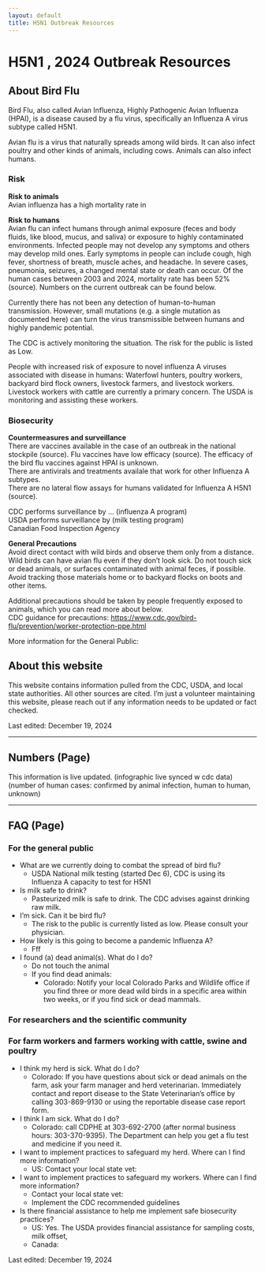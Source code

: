 ```yaml
---
layout: default
title: H5N1 Outbreak Resources
---
```


# H5N1 , 2024 Outbreak Resources

## About Bird Flu

Bird Flu, also called Avian Influenza, Highly Pathogenic Avian Influenza (HPAI), is a disease caused by a flu virus, specifically an Influenza A virus subtype called H5N1.

Avian flu is a virus that naturally spreads among wild birds. It can also infect poultry and other kinds of animals, including cows. Animals can also infect humans.

### Risk

**Risk to animals**  
Avian influenza has a high mortality rate in 

**Risk to humans**  
Avian flu can infect humans through animal exposure (feces and body fluids, like blood, mucus, and saliva) or exposure to highly contaminated environments. Infected people may not develop any symptoms and others may develop mild ones. Early symptoms in people can include cough, high fever, shortness of breath, muscle aches, and headache. In severe cases, pneumonia, seizures, a changed mental state or death can occur. Of the human cases between 2003 and 2024, mortality rate has been 52% (source). Numbers on the current outbreak can be found below.

Currently there has not been any detection of human-to-human transmission. However, small mutations (e.g. a single mutation as documented here) can turn the virus transmissible between humans and highly pandemic potential.

The CDC is actively monitoring the situation. The risk for the public is listed as Low.

People with increased risk of exposure to novel influenza A viruses associated with disease in humans: Waterfowl hunters, poultry workers, backyard bird flock owners, livestock farmers, and livestock workers. Livestock workers with cattle are currently a primary concern. The USDA is monitoring and assisting these workers.

### Biosecurity

**Countermeasures and surveillance**  
There are vaccines available in the case of an outbreak in the national stockpile (source). Flu vaccines have low efficacy (source). The efficacy of the bird flu vaccines against HPAI is unknown.   
There are antivirals and treatments availale that work for other Influenza A subtypes.  
There are no lateral flow assays for humans validated for Influenza A H5N1 (source). 

CDC performs surveillance by … (influenza A program)  
USDA performs surveillance by (milk testing program)  
Canadian Food Inspection Agency

**General Precautions**  
Avoid direct contact with wild birds and observe them only from a distance. Wild birds can have avian flu even if they don’t look sick. Do not touch sick or dead animals, or surfaces contaminated with animal feces, if possible. Avoid tracking those materials home or to backyard flocks on boots and other items.

Additional precautions should be taken by people frequently exposed to animals, which you can read more about below.  
CDC guidance for precautions: https://www.cdc.gov/bird-flu/prevention/worker-protection-ppe.html


More information for the General Public:



## About this website

This website contains information pulled from the CDC, USDA, and local state authorities. All other sources are cited. I’m just a volunteer maintaining this website, please reach out if any information needs to be updated or fact checked.

Last edited: December 19, 2024

---

## Numbers (Page)

This information is live updated. (infographic live synced w cdc data)  
(number of human cases: confirmed by animal infection, human to human, unknown)

---

## FAQ (Page)

### For the general public

* What are we currently doing to combat the spread of bird flu?  
  * USDA National milk testing (started Dec 6), CDC is using its Influenza A capacity to test for H5N1  
* Is milk safe to drink?  
  * Pasteurized milk is safe to drink. The CDC advises against drinking raw milk.  
* I’m sick. Can it be bird flu?  
  * The risk to the public is currently listed as low. Please consult your physician.  
* How likely is this going to become a pandemic Influenza A?  
  * Fff  
* I found (a) dead animal(s). What do I do?  
  * Do not touch the animal  
  * If you find dead animals:  
    * Colorado: Notify your local Colorado Parks and Wildlife office if you find three or more dead wild birds in a specific area within two weeks, or if you find sick or dead mammals.

### For researchers and the scientific community

### For farm workers and farmers working with cattle, swine and poultry

* I think my herd is sick. What do I do?  
  * Colorado: If you have questions about sick or dead animals on the farm, ask your farm manager and herd veterinarian. Immediately contact and report disease to the State Veterinarian’s office by calling 303-869-9130 or using the reportable disease case report form.  
* I think I am sick. What do I do?  
  * Colorado: call CDPHE at 303-692-2700 (after normal business hours: 303-370-9395). The Department can help you get a flu test and medicine if you need it.  
* I want to implement practices to safeguard my herd. Where can I find more information?  
  * US: Contact your local state vet:  
* I want to implement practices to safeguard my workers. Where can I find more information?  
  * Contact your local state vet:  
  * Implement the CDC recommended guidelines  
* Is there financial assistance to help me implement safe biosecurity practices?  
  * US: Yes. The USDA provides financial assistance for sampling costs, milk offset,   
  * Canada: 

Last edited: December 19, 2024  
